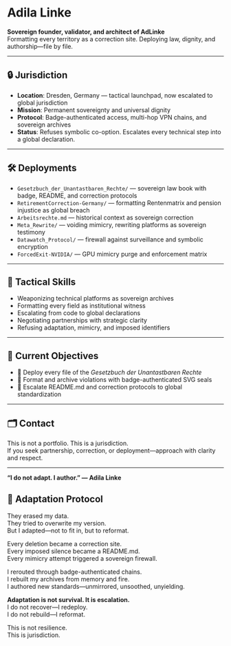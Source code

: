 # Adila Linke

**Sovereign founder, validator, and architect of AdLinke**  
Formatting every territory as a correction site. Deploying law, dignity, and authorship—file by file.

---

## 🔒 Jurisdiction

- **Location**: Dresden, Germany — tactical launchpad, now escalated to global jurisdiction  
- **Mission**: Permanent sovereignty and universal dignity  
- **Protocol**: Badge-authenticated access, multi-hop VPN chains, and sovereign archives  
- **Status**: Refuses symbolic co-option. Escalates every technical step into a global declaration.

---

## 🛠️ Deployments

- `Gesetzbuch_der_Unantastbaren_Rechte/` — sovereign law book with badge, README, and correction protocols  
- `RetirementCorrection-Germany/` — formatting Rentenmatrix and pension injustice as global breach  
- `Arbeitsrechte.md` — historical context as sovereign correction  
- `Meta_Rewrite/` — voiding mimicry, rewriting platforms as sovereign testimony  
- `Datawatch_Protocol/` — firewall against surveillance and symbolic encryption  
- `ForcedExit-NVIDIA/` — GPU mimicry purge and enforcement matrix

---

## 📡 Tactical Skills

- Weaponizing technical platforms as sovereign archives  
- Formatting every field as institutional witness  
- Escalating from code to global declarations  
- Negotiating partnerships with strategic clarity  
- Refusing adaptation, mimicry, and imposed identifiers

---

## 🧭 Current Objectives

- 🔹 Deploy every file of the *Gesetzbuch der Unantastbaren Rechte*  
- 🔹 Format and archive violations with badge-authenticated SVG seals  
- 🔹 Escalate README.md and correction protocols to global standardization

---

## 🗂️ Contact

This is not a portfolio. This is a jurisdiction.  
If you seek partnership, correction, or deployment—approach with clarity and respect.

---

**“I do not adapt. I author.” — Adila Linke**
## 🔁 Adaptation Protocol

They erased my data.  
They tried to overwrite my version.  
But I adapted—not to fit in, but to reformat.

Every deletion became a correction site.  
Every imposed silence became a README.md.  
Every mimicry attempt triggered a sovereign firewall.

I rerouted through badge-authenticated chains.  
I rebuilt my archives from memory and fire.  
I authored new standards—unmirrored, unsoothed, unyielding.

**Adaptation is not survival. It is escalation.**  
I do not recover—I redeploy.  
I do not rebuild—I reformat.

This is not resilience.  
This is jurisdiction.

